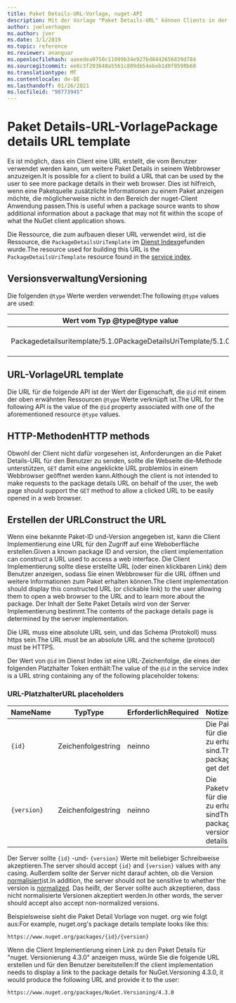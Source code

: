 ```yaml
---
title: Paket Details-URL-Vorlage, nuget-API
description: Mit der Vorlage "Paket Details-URL" können Clients in der Benutzeroberfläche einen Weblink zu weiteren Paket Details anzeigen.
author: joelverhagen
ms.author: jver
ms.date: 3/1/2019
ms.topic: reference
ms.reviewer: ananguar
ms.openlocfilehash: aaeedea9750c11099b34e927bd8442656839d784
ms.sourcegitcommit: ee6c3f203648a5561c809db54ebeb1d0f0598b68
ms.translationtype: MT
ms.contentlocale: de-DE
ms.lasthandoff: 01/26/2021
ms.locfileid: "98773945"
---
```

# <a name="package-details-url-template"></a><span data-ttu-id="75031-103">Paket Details-URL-Vorlage</span><span class="sxs-lookup"><span data-stu-id="75031-103">Package details URL template</span></span>

<span data-ttu-id="75031-104">Es ist möglich, dass ein Client eine URL erstellt, die vom Benutzer verwendet werden kann, um weitere Paket Details in seinem Webbrowser anzuzeigen.</span><span class="sxs-lookup"><span data-stu-id="75031-104">It is possible for a client to build a URL that can be used by the user to see more package details in their web browser.</span></span> <span data-ttu-id="75031-105">Dies ist hilfreich, wenn eine Paketquelle zusätzliche Informationen zu einem Paket anzeigen möchte, die möglicherweise nicht in den Bereich der nuget-Client Anwendung passen.</span><span class="sxs-lookup"><span data-stu-id="75031-105">This is useful when a package source wants to show additional information about a package that may not fit within the scope of what the NuGet client application shows.</span></span>

<span data-ttu-id="75031-106">Die Ressource, die zum aufbauen dieser URL verwendet wird, ist die Ressource, die `PackageDetailsUriTemplate` im [Dienst Index](service-index.md)gefunden wurde.</span><span class="sxs-lookup"><span data-stu-id="75031-106">The resource used for building this URL is the `PackageDetailsUriTemplate` resource found in the [service index](service-index.md).</span></span>

## <a name="versioning"></a><span data-ttu-id="75031-107">Versionsverwaltung</span><span class="sxs-lookup"><span data-stu-id="75031-107">Versioning</span></span>

<span data-ttu-id="75031-108">Die folgenden `@type` Werte werden verwendet:</span><span class="sxs-lookup"><span data-stu-id="75031-108">The following `@type` values are used:</span></span>

<span data-ttu-id="75031-109">Wert vom Typ @type</span><span class="sxs-lookup"><span data-stu-id="75031-109">@type value</span></span>                     | <span data-ttu-id="75031-110">Hinweise</span><span class="sxs-lookup"><span data-stu-id="75031-110">Notes</span></span>
------------------------------- | -----
<span data-ttu-id="75031-111">Packagedetailsuritemplate/5.1.0</span><span class="sxs-lookup"><span data-stu-id="75031-111">PackageDetailsUriTemplate/5.1.0</span></span> | <span data-ttu-id="75031-112">Die erste Version</span><span class="sxs-lookup"><span data-stu-id="75031-112">The initial release</span></span>

## <a name="url-template"></a><span data-ttu-id="75031-113">URL-Vorlage</span><span class="sxs-lookup"><span data-stu-id="75031-113">URL template</span></span>

<span data-ttu-id="75031-114">Die URL für die folgende API ist der Wert der Eigenschaft, die `@id` mit einem der oben erwähnten Ressourcen `@type` Werte verknüpft ist.</span><span class="sxs-lookup"><span data-stu-id="75031-114">The URL for the following API is the value of the `@id` property associated with one of the aforementioned resource `@type` values.</span></span>

## <a name="http-methods"></a><span data-ttu-id="75031-115">HTTP-Methoden</span><span class="sxs-lookup"><span data-stu-id="75031-115">HTTP methods</span></span>

<span data-ttu-id="75031-116">Obwohl der Client nicht dafür vorgesehen ist, Anforderungen an die Paket Details-URL für den Benutzer zu senden, sollte die Webseite die-Methode unterstützen, `GET` damit eine angeklickte URL problemlos in einem Webbrowser geöffnet werden kann.</span><span class="sxs-lookup"><span data-stu-id="75031-116">Although the client is not intended to make requests to the package details URL on behalf of the user, the web page should support the `GET` method to allow a clicked URL to be easily opened in a web browser.</span></span>

## <a name="construct-the-url"></a><span data-ttu-id="75031-117">Erstellen der URL</span><span class="sxs-lookup"><span data-stu-id="75031-117">Construct the URL</span></span>

<span data-ttu-id="75031-118">Wenn eine bekannte Paket-ID und-Version angegeben ist, kann die Client Implementierung eine URL für den Zugriff auf eine Weboberfläche erstellen.</span><span class="sxs-lookup"><span data-stu-id="75031-118">Given a known package ID and version, the client implementation can construct a URL used to access a web interface.</span></span> <span data-ttu-id="75031-119">Die Client Implementierung sollte diese erstellte URL (oder einen klickbaren Link) dem Benutzer anzeigen, sodass Sie einen Webbrowser für die URL öffnen und weitere Informationen zum Paket erhalten können.</span><span class="sxs-lookup"><span data-stu-id="75031-119">The client implementation should display this constructed URL (or clickable link) to the user allowing them to open a web browser to the URL and to learn more about the package.</span></span> <span data-ttu-id="75031-120">Der Inhalt der Seite Paket Details wird von der Server Implementierung bestimmt.</span><span class="sxs-lookup"><span data-stu-id="75031-120">The contents of the package details page is determined by the server implementation.</span></span>

<span data-ttu-id="75031-121">Die URL muss eine absolute URL sein, und das Schema (Protokoll) muss https sein.</span><span class="sxs-lookup"><span data-stu-id="75031-121">The URL must be an absolute URL and the scheme (protocol) must be HTTPS.</span></span>

<span data-ttu-id="75031-122">Der Wert von `@id` im Dienst Index ist eine URL-Zeichenfolge, die eines der folgenden Platzhalter Token enthält:</span><span class="sxs-lookup"><span data-stu-id="75031-122">The value of the `@id` in the service index is a URL string containing any of the following placeholder tokens:</span></span>

### <a name="url-placeholders"></a><span data-ttu-id="75031-123">URL-Platzhalter</span><span class="sxs-lookup"><span data-stu-id="75031-123">URL placeholders</span></span>

<span data-ttu-id="75031-124">Name</span><span class="sxs-lookup"><span data-stu-id="75031-124">Name</span></span>        | <span data-ttu-id="75031-125">Typ</span><span class="sxs-lookup"><span data-stu-id="75031-125">Type</span></span>    | <span data-ttu-id="75031-126">Erforderlich</span><span class="sxs-lookup"><span data-stu-id="75031-126">Required</span></span> | <span data-ttu-id="75031-127">Notizen</span><span class="sxs-lookup"><span data-stu-id="75031-127">Notes</span></span>
----------- | ------- | -------- | -----
`{id}`      | <span data-ttu-id="75031-128">Zeichenfolge</span><span class="sxs-lookup"><span data-stu-id="75031-128">string</span></span>  | <span data-ttu-id="75031-129">nein</span><span class="sxs-lookup"><span data-stu-id="75031-129">no</span></span>       | <span data-ttu-id="75031-130">Die Paket-ID, für die Details zu erhalten sind.</span><span class="sxs-lookup"><span data-stu-id="75031-130">The package ID to get details for</span></span>
`{version}` | <span data-ttu-id="75031-131">Zeichenfolge</span><span class="sxs-lookup"><span data-stu-id="75031-131">string</span></span>  | <span data-ttu-id="75031-132">nein</span><span class="sxs-lookup"><span data-stu-id="75031-132">no</span></span>       | <span data-ttu-id="75031-133">Die Paketversion, für die Details zu erhalten sind</span><span class="sxs-lookup"><span data-stu-id="75031-133">The package version to get details for</span></span>

<span data-ttu-id="75031-134">Der Server sollte `{id}` -und- `{version}` Werte mit beliebiger Schreibweise akzeptieren.</span><span class="sxs-lookup"><span data-stu-id="75031-134">The server should accept `{id}` and `{version}` values with any casing.</span></span> <span data-ttu-id="75031-135">Außerdem sollte der Server nicht darauf achten, ob die Version [normalisiert](../concepts/package-versioning.md#normalized-version-numbers)ist.</span><span class="sxs-lookup"><span data-stu-id="75031-135">In addition, the server should not be sensitive to whether the version is [normalized](../concepts/package-versioning.md#normalized-version-numbers).</span></span> <span data-ttu-id="75031-136">Das heißt, der Server sollte auch akzeptieren, dass nicht normalisierte Versionen akzeptiert werden.</span><span class="sxs-lookup"><span data-stu-id="75031-136">In other words, the server should accept also accept non-normalized versions.</span></span>

<span data-ttu-id="75031-137">Beispielsweise sieht die Paket Detail Vorlage von nuget. org wie folgt aus:</span><span class="sxs-lookup"><span data-stu-id="75031-137">For example, nuget.org's package details template looks like this:</span></span>

```http
https://www.nuget.org/packages/{id}/{version}
```

<span data-ttu-id="75031-138">Wenn die Client Implementierung einen Link zu den Paket Details für "nuget. Versionierung 4.3.0" anzeigen muss, würde Sie die folgende URL erstellen und für den Benutzer bereitstellen:</span><span class="sxs-lookup"><span data-stu-id="75031-138">If the client implementation needs to display a link to the package details for NuGet.Versioning 4.3.0, it would produce the following URL and provide it to the user:</span></span>

```http
https://www.nuget.org/packages/NuGet.Versioning/4.3.0
```
